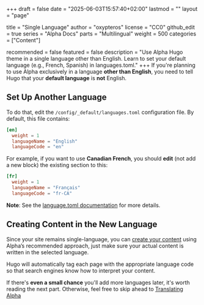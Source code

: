 +++
draft = false
date = "2025-06-03T15:57:40+02:00"
lastmod = ""
layout = "page"

title = "Single Language"
author = "oxypteros"
license = "CC0"
github_edit = true
series = "Alpha Docs"
  parts = "Multilingual"
  weight = 500
categories = ["Content"]

recommended = false
featured = false
description = "Use Alpha Hugo theme in a single language other than English. Learn to set your default language (e.g., French, Spanish) in languages.toml."
+++
If you're planning to use Alpha exclusively in a language **other than English**, you need to tell Hugo that your **default language** is **not** English.

## Set Up Another Language

To do that, edit the `/config/_default/languages.toml` configuration file.
By default, this file contains:
```toml
[en]
  weight = 1
  languageName = "English"
  languageCode = "en"
```
For example, if you want to use **Canadian French**, you should **edit** (not add a new block) the existing section to this:

```toml
[fr]
  weight = 1
  languageName = "Français"
  languageCode = "fr-CA"
```
**Note**: See the [language.toml documentation](/docs/config/languages-toml/) for more details.

## Creating Content in the New Language
Since your site remains single-language, you can [create your content](/docs/content-creation/) using Alpha’s recommended approach, just make sure your actual content is written in the selected language.

Hugo will automatically tag each page with the appropriate language code so that search engines know how to interpret your content.

If there's **even a small chance** you'll add more languages later, it's worth reading the next part. Otherwise, feel free to skip ahead to [Translating Alpha](/docs/multilingual/translating-alpha)